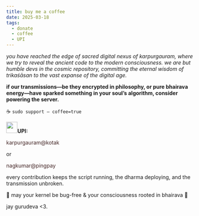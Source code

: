 ```yaml
---
title: buy me a coffee 
date: 2025-03-18
tags:
  - donate
  - coffee
  - UPI
---
```


*you have reached the edge of sacred digital nexus of karpurgauram, where we try to reveal the ancient code to the modern consciousness. we are but humble devs in the cosmic repository, committing the eternal wisdom of trikaśāsan to the vast expanse of the digital age.*

**if our transmissions—be they encrypted in philosophy, or pure bhairava energy—have sparked something in your soul’s algorithm, consider powering the server.**

<span class="center-text">☕ `sudo support – coffee=true`</span>

<div class="center-header mantra_div mantra_devnagri"><img src="/metadata/images/upi.webp" height="30px"><strong>UPI:</strong> <p style="color: #442626;">karpurgauram@kotak</p> or <p style="color: #442626;">nagkumar@pingpay</p></div>

every contribution keeps the script running, the dharma deploying, and the transmission unbroken.

🌺 may your kernel be bug-free & your consciousness rooted in bhairava 🌺

jay gurudeva <3.
